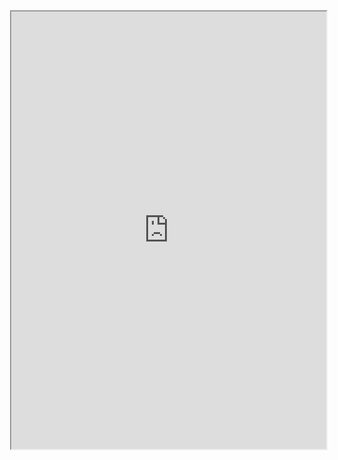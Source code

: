 <iframe src=" https://dasilvaa10.github.io/assets/img/cv.pdf" width="100%" height = "700px" align="right"> </iframe>